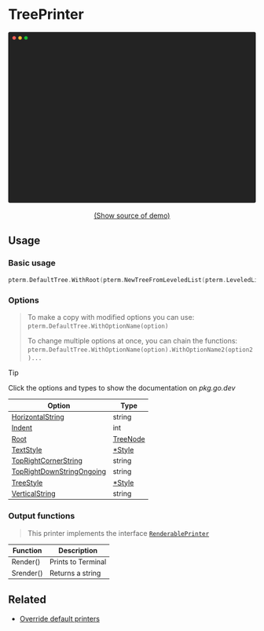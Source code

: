 # TreePrinter

<!-- 
Replace all of the following strings with the current printer.
     tree Tree TreePrinter DefaultTree
-->

![TreePrinter Example](https://raw.githubusercontent.com/pterm/pterm/master/_examples/tree/animation.svg)

<p align="center"><a href="https://github.com/pterm/pterm/blob/master/_examples/tree/main.go" target="_blank">(Show source of demo)</a></p>


## Usage

### Basic usage

```go
pterm.DefaultTree.WithRoot(pterm.NewTreeFromLeveledList(pterm.LeveledList{pterm.LeveledListItem{Level: 0, Text: "Hello, World!"}})).Render()
```

### Options

> To make a copy with modified options you can use:
> `pterm.DefaultTree.WithOptionName(option)`
>
> To change multiple options at once, you can chain the functions:
> `pterm.DefaultTree.WithOptionName(option).WithOptionName2(option2)...`

> [!TIP]
> Click the options and types to show the documentation on _pkg.go.dev_

|Option|Type|
|------|----|
|[HorizontalString](https://pkg.go.dev/github.com/pterm/pterm#TreePrinter.WithHorizontalString)|string|
|[Indent](https://pkg.go.dev/github.com/pterm/pterm#TreePrinter.WithIndent)|int|
|[Root](https://pkg.go.dev/github.com/pterm/pterm#TreePrinter.WithRoot)|[TreeNode](https://pkg.go.dev/github.com/pterm/pterm#TreeNode)|
|[TextStyle](https://pkg.go.dev/github.com/pterm/pterm#TreePrinter.WithTextStyle)|[*Style](https://pkg.go.dev/github.com/pterm/pterm#Style)|
|[TopRightCornerString](https://pkg.go.dev/github.com/pterm/pterm#TreePrinter.WithTopRightCornerString)|string|
|[TopRightDownStringOngoing](https://pkg.go.dev/github.com/pterm/pterm#TreePrinter.WithTopRightDownStringOngoing)|string|
|[TreeStyle](https://pkg.go.dev/github.com/pterm/pterm#TreePrinter.WithTreeStyle)|[*Style](https://pkg.go.dev/github.com/pterm/pterm#Style)|
|[VerticalString](https://pkg.go.dev/github.com/pterm/pterm#TreePrinter.WithVerticalString)|string|

### Output functions

> This printer implements the interface [`RenderablePrinter`](https://github.com/pterm/pterm/blob/master/interface_renderable_printer.go)

|Function|Description|
|------|---------|
|Render()|Prints to Terminal|
|Srender()|Returns a string|

## Related
- [Override default printers](docs/customizing/override-default-printer.md)